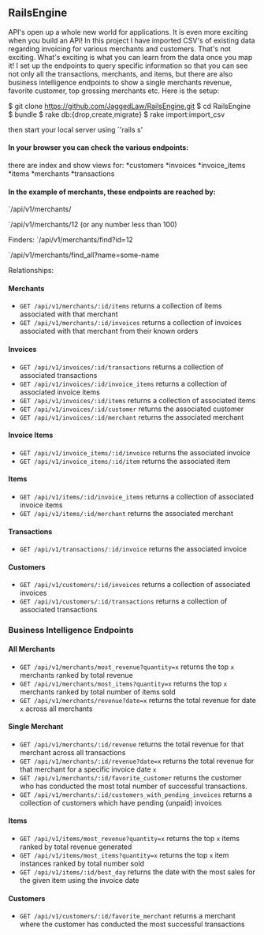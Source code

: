 ## RailsEngine

API's open up a whole new world for applications. It is even more exciting when you build an API! In this project I have imported CSV's of existing data regarding invoicing for various merchants and customers. That's not exciting. What's exciting is what you can learn from the data once you map it! I set up the endpoints to query specific information so that you can see not only all the transactions, merchants, and items, but there are also business intelligence endpoints to show a single merchants revenue, favorite customer, top grossing merchants etc. Here is the setup:

$ git clone https://github.com/JaggedLaw/RailsEngine.git
$ cd RailsEngine
$ bundle
$ rake db:{drop,create,migrate}
$ rake import:import_csv

then start your local server using `'rails s'

#### In your browser you can check the various endpoints:
there are index and show views for:
*customers
*invoices
*invoice_items
*items
*merchants
*transactions

#### In the example of merchants, these endpoints are reached by:
`/api/v1/merchants/

`/api/v1/merchants/12      (or any number less than 100)

Finders:
`/api/v1/merchants/find?id=12

`/api/v1/merchants/find_all?name=some-name

Relationships:
#### Merchants

* `GET /api/v1/merchants/:id/items` returns a collection of items associated with that merchant
* `GET /api/v1/merchants/:id/invoices` returns a collection of invoices associated with that merchant from their known orders

#### Invoices

* `GET /api/v1/invoices/:id/transactions` returns a collection of associated transactions
* `GET /api/v1/invoices/:id/invoice_items` returns a collection of associated invoice items
* `GET /api/v1/invoices/:id/items` returns a collection of associated items
* `GET /api/v1/invoices/:id/customer` returns the associated customer
* `GET /api/v1/invoices/:id/merchant` returns the associated merchant

#### Invoice Items

* `GET /api/v1/invoice_items/:id/invoice` returns the associated invoice
* `GET /api/v1/invoice_items/:id/item` returns the associated item

#### Items

* `GET /api/v1/items/:id/invoice_items` returns a collection of associated invoice items
* `GET /api/v1/items/:id/merchant` returns the associated merchant

#### Transactions

* `GET /api/v1/transactions/:id/invoice` returns the associated invoice

#### Customers

* `GET /api/v1/customers/:id/invoices` returns a collection of associated invoices
* `GET /api/v1/customers/:id/transactions` returns a collection of associated transactions

### Business Intelligence Endpoints
#### All Merchants

* `GET /api/v1/merchants/most_revenue?quantity=x` returns the top `x` merchants ranked by total revenue
* `GET /api/v1/merchants/most_items?quantity=x` returns the top `x` merchants ranked by total number of items sold
* `GET /api/v1/merchants/revenue?date=x` returns the total revenue for date `x` across all merchants

#### Single Merchant

* `GET /api/v1/merchants/:id/revenue` returns the total revenue for that merchant across all transactions
* `GET /api/v1/merchants/:id/revenue?date=x` returns the total revenue for that merchant for a specific invoice date `x`
* `GET /api/v1/merchants/:id/favorite_customer` returns the customer who has conducted the most total number of successful transactions.
* `GET /api/v1/merchants/:id/customers_with_pending_invoices` returns a collection of customers which have pending (unpaid) invoices

#### Items

* `GET /api/v1/items/most_revenue?quantity=x` returns the top `x` items ranked by total revenue generated
* `GET /api/v1/items/most_items?quantity=x` returns the top `x` item instances ranked by total number sold
* `GET /api/v1/items/:id/best_day` returns the date with the most sales for the given item using the invoice date

#### Customers

* `GET /api/v1/customers/:id/favorite_merchant` returns a merchant where the customer has conducted the most successful transactions
